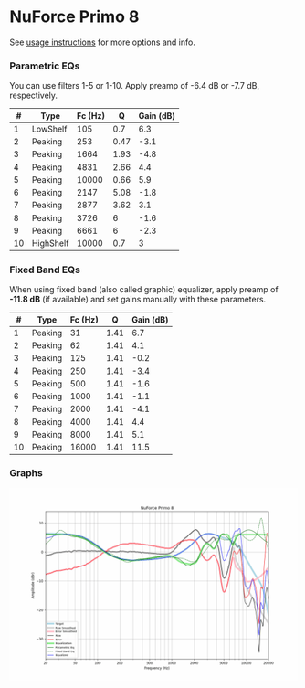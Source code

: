# NuForce Primo 8
See [usage instructions](https://github.com/jaakkopasanen/AutoEq#usage) for more options and info.

### Parametric EQs
You can use filters 1-5 or 1-10. Apply preamp of -6.4 dB or -7.7 dB, respectively.

|   # | Type      |   Fc (Hz) |    Q |   Gain (dB) |
|-----|-----------|-----------|------|-------------|
|   1 | LowShelf  |       105 | 0.7  |         6.3 |
|   2 | Peaking   |       253 | 0.47 |        -3.1 |
|   3 | Peaking   |      1664 | 1.93 |        -4.8 |
|   4 | Peaking   |      4831 | 2.66 |         4.4 |
|   5 | Peaking   |     10000 | 0.66 |         5.9 |
|   6 | Peaking   |      2147 | 5.08 |        -1.8 |
|   7 | Peaking   |      2877 | 3.62 |         3.1 |
|   8 | Peaking   |      3726 | 6    |        -1.6 |
|   9 | Peaking   |      6661 | 6    |        -2.3 |
|  10 | HighShelf |     10000 | 0.7  |         3   |

### Fixed Band EQs
When using fixed band (also called graphic) equalizer, apply preamp of **-11.8 dB** (if available) and set gains manually with these parameters.

|   # | Type    |   Fc (Hz) |    Q |   Gain (dB) |
|-----|---------|-----------|------|-------------|
|   1 | Peaking |        31 | 1.41 |         6.7 |
|   2 | Peaking |        62 | 1.41 |         4.1 |
|   3 | Peaking |       125 | 1.41 |        -0.2 |
|   4 | Peaking |       250 | 1.41 |        -3.4 |
|   5 | Peaking |       500 | 1.41 |        -1.6 |
|   6 | Peaking |      1000 | 1.41 |        -1.1 |
|   7 | Peaking |      2000 | 1.41 |        -4.1 |
|   8 | Peaking |      4000 | 1.41 |         4.4 |
|   9 | Peaking |      8000 | 1.41 |         5.1 |
|  10 | Peaking |     16000 | 1.41 |        11.5 |

### Graphs
![](./NuForce%20Primo%208.png)
